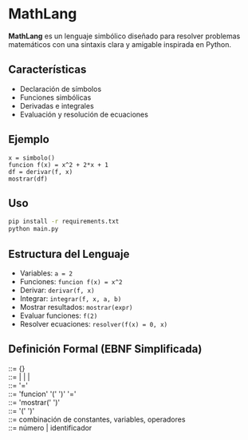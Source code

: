 # MathLang

**MathLang** es un lenguaje simbólico diseñado para resolver problemas matemáticos con una sintaxis clara y amigable inspirada en Python.

## Características

- Declaración de símbolos
- Funciones simbólicas
- Derivadas e integrales
- Evaluación y resolución de ecuaciones

## Ejemplo

```text
x = simbolo()
funcion f(x) = x^2 + 2*x + 1
df = derivar(f, x)
mostrar(df)
```

## Uso

```bash
pip install -r requirements.txt
python main.py
```

## Estructura del Lenguaje

- Variables: `a = 2`
- Funciones: `funcion f(x) = x^2`
- Derivar: `derivar(f, x)`
- Integrar: `integrar(f, x, a, b)`
- Mostrar resultados: `mostrar(expr)`
- Evaluar funciones: `f(2)`
- Resolver ecuaciones: `resolver(f(x) = 0, x)`

## Definición Formal (EBNF Simplificada)

<programa> ::= {<instruccion>}  
<instruccion> ::= <asignacion> | <funcion> | <mostrar> | <llamada>  
<asignacion> ::= <id> '=' <expresion>  
<funcion> ::= 'funcion' <id> '(' <id> ')' '=' <expresion>  
<mostrar> ::= 'mostrar(' <expresion> ')'  
<llamada> ::= <id> '(' <valor> ')'  
<expresion> ::= combinación de constantes, variables, operadores  
<valor> ::= número | identificador  
